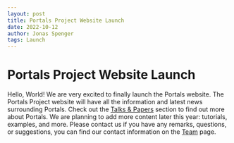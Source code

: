 ```yaml
---
layout: post
title: Portals Project Website Launch
date: 2022-10-12
author: Jonas Spenger
tags: Launch
---
```


# Portals Project Website Launch
Hello, World! We are very excited to finally launch the Portals website. The Portals Project website will have all the information and latest news surrounding Portals. Check out the [Talks & Papers](/talks-&-papers) section to find out more about Portals. We are planning to add more content later this year: tutorials, examples, and more. Please contact us if you have any remarks, questions, or suggestions, you can find our contact information on the [Team](/team) page.
